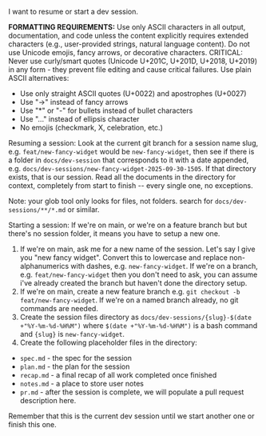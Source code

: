 I want to resume or start a dev session.

**FORMATTING REQUIREMENTS:**
Use only ASCII characters in all output, documentation, and code unless the content explicitly requires extended characters (e.g., user-provided strings, natural language content). Do not use Unicode emojis, fancy arrows, or decorative characters. CRITICAL: Never use curly/smart quotes (Unicode U+201C, U+201D, U+2018, U+2019) in any form - they prevent file editing and cause critical failures. Use plain ASCII alternatives:
- Use only straight ASCII quotes (U+0022) and apostrophes (U+0027)
- Use "->" instead of fancy arrows
- Use "*" or "-" for bullets instead of bullet characters
- Use "..." instead of ellipsis character
- No emojis (checkmark, X, celebration, etc.) 

Resuming a session: Look at the current git branch for a session name slug, e.g. `feat/new-fancy-widget` would be `new-fancy-widget`, then see if there is a folder in `docs/dev-session` that corresponds to it with a date appended, e.g. `docs/dev-sessions/new-fancy-widget-2025-09-30-1505`. If that directory exists, that is our session. Read all the documents in the directory for context, completely from start to finish -- every single one, no exceptions.

Note: your glob tool only looks for files, not folders. search for `docs/dev-sessions/**/*.md` or similar.

Starting a session: If we're on main, or we're on a feature branch but but there's no session folder, it means you have to setup a new one.
1. If we're on main, ask me for a new name of the session. Let's say I give you "new fancy widget". Convert this to lowercase and replace non-alphanumerics with dashes, e.g. `new-fancy-widget`. If we're on a branch, e.g. `feat/new-fancy-widget` then you don't need to ask, you can assume i've already created the branch but haven't done the directory setup.
2. If we're on main, create a new feature branch e.g. `git checkout -b feat/new-fancy-widget`. If we're on a named branch already, no git commands are needed.
3. Create the session files directory as `docs/dev-sessions/{slug}-$(date +"%Y-%m-%d-%H%M")` where `$(date +"%Y-%m-%d-%H%M")` is a bash command and `{slug}` is `new-fancy-widget`.
4. Create the following placeholder files in the directory:
  - `spec.md` - the spec for the session
  - `plan.md` - the plan for the session
  - `recap.md` - a final recap of all work completed once finished
  - `notes.md` - a place to store user notes
  - `pr.md` - after the session is complete, we will populate a pull request description here.

Remember that this is the current dev session until we start another one or finish this one.
